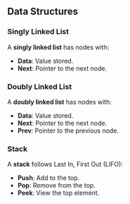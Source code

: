 

## Data Structures

### Singly Linked List
A **singly linked list** has nodes with:
- **Data**: Value stored.
- **Next**: Pointer to the next node.

### Doubly Linked List
A **doubly linked list** has nodes with:
- **Data**: Value stored.
- **Next**: Pointer to the next node.
- **Prev**: Pointer to the previous node.

### Stack
A **stack** follows Last In, First Out (LIFO):
- **Push**: Add to the top.
- **Pop**: Remove from the top.
- **Peek**: View the top element.


